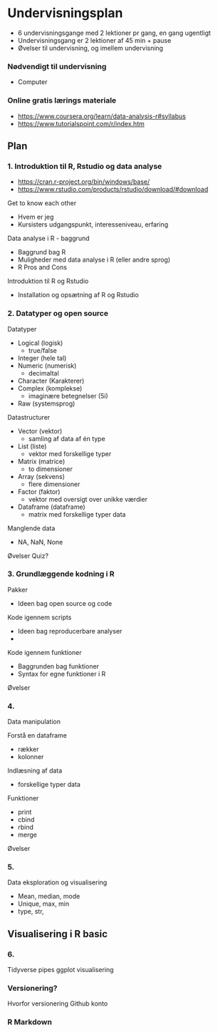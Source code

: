 # Undervisningsplan
- 6 undervisningsgange med 2 lektioner pr gang, en gang ugentligt
- Undervisningsgang er 2 lektioner af 45 min + pause
- Øvelser til undervisning, og imellem undervisning

### Nødvendigt til undervisning
- Computer

### Online gratis lærings materiale
- https://www.coursera.org/learn/data-analysis-r#syllabus
- https://www.tutorialspoint.com/r/index.htm

## Plan
### 1. Introduktion til R, Rstudio og data analyse
- https://cran.r-project.org/bin/windows/base/
- https://www.rstudio.com/products/rstudio/download/#download

Get to know each other
- Hvem er jeg
- Kursisters udgangspunkt, interesseniveau, erfaring

Data analyse i R - baggrund
- Baggrund bag R
- Muligheder med data analyse i R (eller andre sprog)
- R Pros and Cons

Introduktion til R og Rstudio
- Installation og opsætning af R og Rstudio

### 2. Datatyper og open source
Datatyper
- Logical (logisk)
    - true/false
- Integer (hele tal)
- Numeric (numerisk)
    - decimaltal
- Character (Karakterer)
- Complex (komplekse)
    - imaginære betegnelser (5i)
- Raw (systemsprog)

Datastructurer
- Vector (vektor)
    - samling af data af én type
- List (liste)
    - vektor med forskellige typer
- Matrix (matrice)
    - to dimensioner
- Array (sekvens)
    - flere dimensioner
- Factor (faktor)
    - vektor med oversigt over unikke værdier
- Dataframe (dataframe)
    - matrix med forskellige typer data

Manglende data
- NA, NaN, None

Øvelser
Quiz?

### 3. Grundlæggende kodning i R
Pakker
- Ideen bag open source og code

Kode igennem scripts
- Ideen bag reproducerbare analyser
- 

Kode igennem funktioner
- Baggrunden bag funktioner
- Syntax for egne funktioner i R

Øvelser

### 4. 
Data manipulation

Forstå en dataframe
- rækker
- kolonner

Indlæsning af data
- forskellige typer data

Funktioner
- print
- cbind
- rbind
- merge

Øvelser

### 5. 
Data eksploration og visualisering 
- Mean, median, mode
- Unique, max, min
- type, str, 

Visualisering i R basic
- 

### 6.
Tidyverse pipes
ggplot visualisering

### Versionering?
Hvorfor versionering
Github konto

### R Markdown



